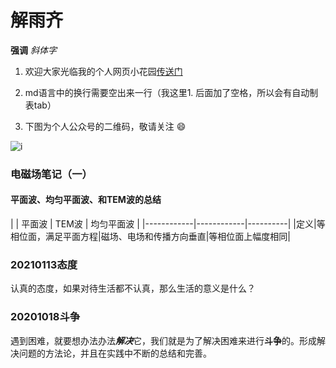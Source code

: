 # 解雨齐

**强调** _斜体字_

1. 欢迎大家光临我的个人网页小花园[传送门](http://www.iqeix.icoc.cc/)

2. md语言中的换行需要空出来一行（我这里1. 后面加了空格，所以会有自动制表tab）

3. 下图为个人公众号的二维码，敬请关注 :smile:

![i](https://5579217.s21i.faiusr.com/2/ABUIABACGAAg9Lyx-AUohK_MiAcwlAI4lAI.jpg)


### 电磁场笔记（一）
#### 平面波、均匀平面波、和TEM波的总结
|           |    平面波    |  TEM波    |   均匀平面波 |
|------------|------------|----------|
|定义|等相位面，满足平面方程|磁场、电场和传播方向垂直|等相位面上幅度相同|




### 20210113态度
   
认真的态度，如果对待生活都不认真，那么生活的意义是什么？ 
  
### 20201018斗争

遇到困难，就要想办法办法***解决***它，我们就是为了解决困难来进行**斗争**的。形成解决问题的方法论，并且在实践中不断的总结和完善。






